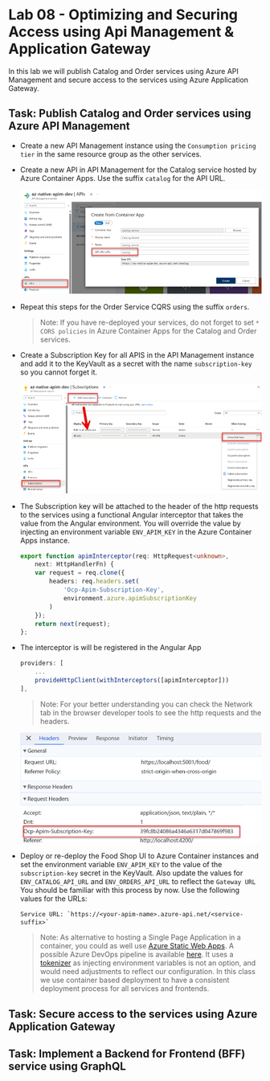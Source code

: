 # Lab 08 - Optimizing and Securing Access using Api Management & Application Gateway

In this lab we will publish Catalog and Order services using Azure API Management and secure access to the services using Azure Application Gateway.

## Task: Publish Catalog and Order services using Azure API Management

- Create a new API Management instance using the `Consumption pricing tier` in the same resource group as the other services.

- Create a new API in API Management for the Catalog service hosted by Azure Container Apps. Use the suffix `catalog` for the API URL.

    ![add-api](_images/add-api.png)

- Repeat this steps for the Order Service CQRS using the suffix `orders`.

    >Note: If you have re-deployed your services, do not forget to set `* CORS policies` in Azure Container Apps for the Catalog and Order services.

- Create a Subscription Key for all APIS in the API Management instance and add it to the KeyVault as a secret with the name `subscription-key` so you cannot forget it.

    ![subscription-key](_images/subscription-key.png)

- The Subscription key will be attached to the header of the http requests to the services using a functional Angular interceptor that takes the value from the Angular environment. You will override the value by injecting an environment variable `ENV_APIM_KEY` in the Azure Container Apps instance.

    ```typescript
    export function apimInterceptor(req: HttpRequest<unknown>,
        next: HttpHandlerFn) {
        var request = req.clone({
            headers: req.headers.set(
                'Ocp-Apim-Subscription-Key',
                environment.azure.apimSubscriptionKey
            )
        });
        return next(request);
    };
    ```

- The interceptor is will be registered in the Angular App

    ```typescript
    providers: [
        ...
        provideHttpClient(withInterceptors([apimInterceptor]))
    ],    
    ```

    >Note: For your better understanding you can check the Network tab in the browser developer tools to see the http requests and the headers.

    ![network-tab](_images/network-tab.png)

- Deploy or re-deploy the Food Shop UI to Azure Container instances and set the environment variable `ENV_APIM_KEY` to the value of the `subscription-key` secret in the KeyVault. Also update the values for `ENV_CATALOG_API_URL` and `ENV_ORDERS_API_URL` to reflect the `Gateway URL` You should be familiar with this process by now. Use the following values for the URLs:

    ```
    Service URL: `https://<your-apim-name>.azure-api.net/<service-suffix>`
    ```

    >Note: As alternative to hosting a Single Page Application in a container, you could as well use [Azure Static Web Apps](https://learn.microsoft.com/en-us/azure/static-web-apps/). A possible Azure DevOps pipeline is available [here](/app/deploy/pipelines/angular-ci-cd-swa.yml). It uses a [tokenizer](https://josh-ops.com/posts/angular-tokenization/) as injecting environment variables is not an option, and would need adjustments to reflect our configuration. In this class we use container based deployment to have a consistent deployment process for all services and frontends.

## Task: Secure access to the services using Azure Application Gateway


## Task: Implement a Backend for Frontend (BFF) service using GraphQL

